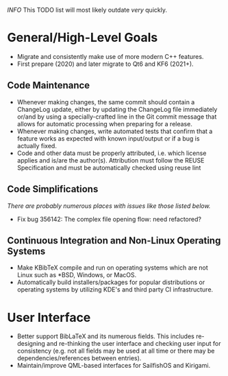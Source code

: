 *INFO* This TODO list will most likely outdate _very_ quickly.

# General/High-Level Goals

* Migrate and consistently make use of more modern C++ features.
* First prepare (2020) and later migrate to Qt6 and KF6 (2021+).

## Code Maintenance

* Whenever making changes, the same commit should contain a ChangeLog
  update, either by updating the ChangeLog file immediately or/and by
  using a specially-crafted line in the Git commit message that allows
  for automatic processing when preparing for a release.
* Whenever making changes, write automated tests that confirm that a
  feature works as expected with known input/output or if a bug is
  actually fixed.
* Code and other data must be properly attributed, i.e. which license
  applies and is/are the author(s). Attribution must follow the REUSE
  Specification and must be automatically checked using  reuse lint

## Code Simplifications

_There are probably numerous places with issues like those listed below._

* Fix bug 356142: The complex file opening flow: need refactored?

## Continuous Integration and Non-Linux Operating Systems

* Make KBibTeX compile and run on operating systems which are not Linux
  such as *BSD, Windows, or MacOS.
* Automatically build installers/packages for popular distributions or
  operating systems by utilizing KDE's and third party CI infrastructure.

# User Interface

* Better support BibLaTeX and its numerous fields. This includes
  re-designing and re-thinking the user interface and checking user input
  for consistency (e.g. not all fields may be used at all time or there
  may be dependencies/references between entries).
* Maintain/improve QML-based interfaces for SailfishOS and Kirigami.
